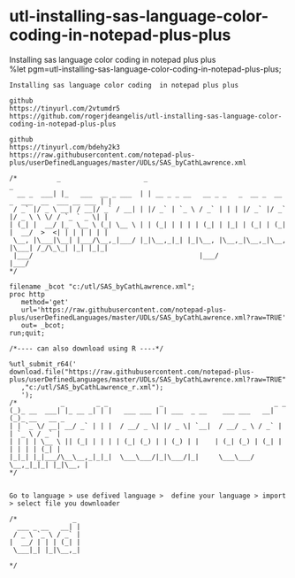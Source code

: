 # utl-installing-sas-language-color-coding-in-notepad-plus-plus
Installing sas language color coding  in notepad plus plus  
    %let pgm=utl-installing-sas-language-color-coding-in-notepad-plus-plus;

    Installing sas language color coding  in notepad plus plus

    github
    https://tinyurl.com/2vtumdr5
    https://github.com/rogerjdeangelis/utl-installing-sas-language-color-coding-in-notepad-plus-plus

    github
    https://tinyurl.com/bdehy2k3
    https://raw.githubusercontent.com/notepad-plus-plus/userDefinedLanguages/master/UDLs/SAS_byCathLawrence.xml

    /*          _                     _                                                           _
      __ _  ___| |_   ___  __ _ ___  | | __ _ _ __   __ _ _   _  __ _  __ _  ___  __  ___ __ ___ | |
     / _` |/ _ \ __| / __|/ _` / __| | |/ _` | `_ \ / _` | | | |/ _` |/ _` |/ _ \ \ \/ / `_ ` _ \| |
    | (_| |  __/ |_  \__ \ (_| \__ \ | | (_| | | | | (_| | |_| | (_| | (_| |  __/  >  <| | | | | | |
     \__, |\___|\__| |___/\__,_|___/ |_|\__,_|_| |_|\__, |\__,_|\__,_|\__, |\___| /_/\_\_| |_| |_|_|
     |___/                                          |___/             |___/
    */

    filename _bcot "c:/utl/SAS_byCathLawrence.xml";
    proc http
       method='get'
       url='https://raw.githubusercontent.com/notepad-plus-plus/userDefinedLanguages/master/UDLs/SAS_byCathLawrence.xml?raw=TRUE'
       out= _bcot;
    run;quit;

    /*---- can also download using R ----*/

    %utl_submit_r64('
    download.file("https://raw.githubusercontent.com/notepad-plus-plus/userDefinedLanguages/master/UDLs/SAS_byCathLawrence.xml?raw=TRUE"
       ,"c:/utl/SAS_byCathLawrence_r.xml");
       ');
    /*           _        _ _             _                            _ _
    (_)_ __  ___| |_ __ _| | |   ___ ___ | | ___  _ __    ___ ___   __| (_)_ __   __ _
    | | `_ \/ __| __/ _` | | |  / __/ _ \| |/ _ \| `__|  / __/ _ \ / _` | | `_ \ / _` |
    | | | | \__ \ || (_| | | | | (_| (_) | | (_) | |    | (_| (_) | (_| | | | | | (_| |
    |_|_| |_|___/\__\__,_|_|_|  \___\___/|_|\___/|_|     \___\___/ \__,_|_|_| |_|\__, |
    */


    Go to language > use defived language >  define your language > import > select file you downloader

    /*              _
      ___ _ __   __| |
     / _ \ `_ \ / _` |
    |  __/ | | | (_| |
     \___|_| |_|\__,_|

    */

